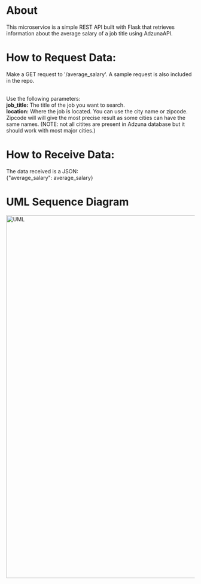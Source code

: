 # About
This microservice is a simple REST API built with Flask that retrieves information about the average salary of a job title using AdzunaAPI.

# How to Request Data:
Make a GET request to '/average_salary'.
A sample request is also included in the repo.

</br>
Use the following parameters: </br>
<b>job_title:</b> The title of the job you want to search.  </br>
<b>location:</b> Where the job is located. You can use the city name or zipcode. Zipcode will will give the most precise result as some cities can have the same names. (NOTE: not all citites are present in Adzuna database but it should work with most major cities.)</br>


# How to Receive Data:
The data received is a JSON:</br>
{"average_salary": average_salary} </br>

# UML Sequence Diagram
<img width="968" alt="UML" src="https://user-images.githubusercontent.com/97090779/237007066-c34638e7-b77b-47fc-ba5d-cf1e2f341097.png">
